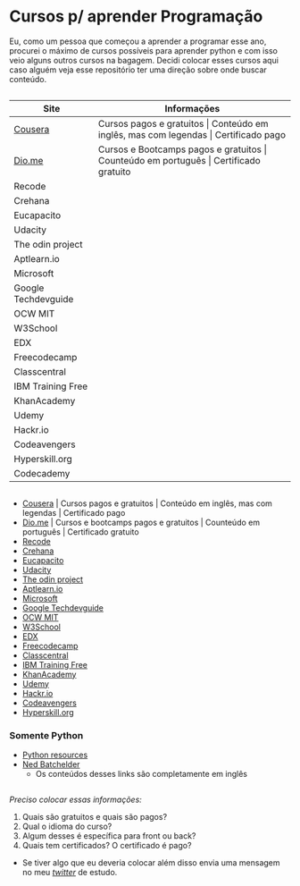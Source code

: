 # **Cursos p/ aprender Programação**
Eu, como um pessoa que começou a aprender a programar esse ano, procurei o máximo de cursos possíveis para aprender python e com isso veio alguns outros cursos na bagagem. Decidi colocar esses cursos aqui caso alguém veja esse repositório ter uma direção sobre onde buscar conteúdo.

##

| Site                                 | Informações                                                                            |
|--------------------------------------|----------------------------------------------------------------------------------------|
| [Cousera](https://www.coursera.org/) |  Cursos pagos e gratuitos \| Conteúdo em inglês, mas com legendas \| Certificado pago  |
| [Dio.me](https://www.dio.me/en)      | Cursos e Bootcamps pagos e gratuitos \| Counteúdo em português \| Certificado gratuito |
| Recode                               |                                                                                        |
| Crehana                              |                                                                                        |
| Eucapacito                           |                                                                                        |
| Udacity                              |                                                                                        |
| The odin project                     |                                                                                        |
| Aptlearn.io                          |                                                                                        |
| Microsoft                            |                                                                                        |
| Google Techdevguide                  |                                                                                        |
| OCW MIT                              |                                                                                        |
| W3School                             |                                                                                        |
| EDX                                  |                                                                                        |
| Freecodecamp                         |                                                                                        |
| Classcentral                         |                                                                                        |
| IBM Training Free                    |                                                                                        |
| KhanAcademy                          |                                                                                        |
| Udemy                                |                                                                                        |
| Hackr.io                             |                                                                                        |
| Codeavengers                         |                                                                                        |
| Hyperskill.org                       |                                                                                        |
| Codecademy                           |                                                                                        |
## 

- [Cousera](https://www.coursera.org/) | Cursos pagos e gratuitos | Conteúdo em inglês, mas com legendas | Certificado pago 
- [Dio.me](https://www.dio.me/en) | Cursos e bootcamps pagos e gratuitos | Counteúdo em português | Certificado gratuito
- [Recode](https://recode.org.br/) 
- [Crehana](https://www.crehana.com/br/) 
- [Eucapacito](https://www.eucapacito.com.br/) 
- [Udacity](https://www.udacity.com/) 
- [The odin project](https://www.theodinproject.com/) 
- [Aptlearn.io](https://aptlearn.io/) 
- [Microsoft](https://docs.microsoft.com/pt-br/learn/) 
- [Google Techdevguide](http://techdevguide.withgoogle.com) 
- [OCW MIT](http://ocw.mit.edu) 
- [W3School](http://w3schools.com) 
- [EDX](http://edx.org)  
- [Freecodecamp](http://freecodecamp.org) 
- [Classcentral](http://classcentral.com) 
- [IBM Training Free](http://ibm.com/training/free) 
- [KhanAcademy](http://khanacademy.org) 
- [Udemy](http://udemy.com) 
- [Hackr.io](http://hackr.io)
- [Codeavengers](http://codeavengers.com/jr)
- [Hyperskill.org](https://hyperskill.org/tracks) 

### **Somente Python**

- [Python resources](https://www.pythondiscord.com/resources/) 
- [Ned Batchelder](https://nedbatchelder.com/text/kindling.html)
    - Os conteúdos desses links são completamente em inglês


##

*Preciso colocar essas informações:*
1. Quais são gratuitos e quais são pagos?  
2. Qual o idioma do curso?            
3. Algum desses é específica para front ou back?
4. Quais tem certificados? O certificado é pago?
  
* Se tiver algo que eu deveria colocar além disso envia uma mensagem no meu *[twitter](https://twitter.com/AprendendoPyton)* de estudo.

